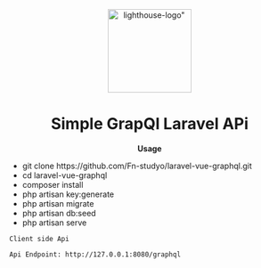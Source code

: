 <div align="center">
  <a href="https://lighthouse-php.com/tutorial">
    <img src="https://raw.githubusercontent.com/nuwave/lighthouse/master/logo.png" alt=lighthouse-logo" width="150" height="150">
  </a>
</div>

<div align="center">

# Simple GrapQl Laravel APi

**Usage**

</div>

<div align="left">
    <ul>
        <li>git clone https://github.com/Fn-studyo/laravel-vue-graphql.git</li>
        <li>cd laravel-vue-graphql</li>
        <li>composer install</li>
        <li>php artisan key:generate</li>
        <li>php artisan migrate</li>
        <li>php artisan db:seed</li>
        <li>php artisan serve</li>
    </ul>
    
    
    Client side Api
    
    Api Endpoint: http://127.0.0.1:8080/graphql
</div>
